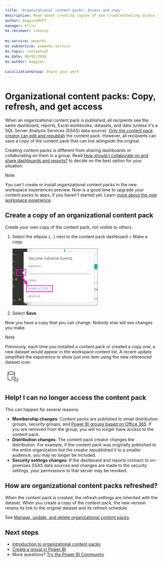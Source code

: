 ```yaml
---
title: 'Organizational content packs: Access and copy'
description: Read about creating copies of and troubleshooting access to organizational content packs in Power BI
author: maggiesMSFT
manager: kfile
ms.reviewer: lukaszp

ms.service: powerbi
ms.subservice: powerbi-service
ms.topic: conceptual
ms.date: 08/02/2018
ms.author: maggies

LocalizationGroup: Share your work
---
```

# Organizational content packs: Copy, refresh, and get access

When an organizational content pack is published, all recipients see the same dashboard, reports, Excel workbooks, datasets, and data (unless it's a SQL Server Analysis Services (SSAS) data source).  [Only the content pack creator can edit and republish](service-organizational-content-pack-manage-update-delete.md) the content pack.  However, all recipients can save a copy of the content pack that can live alongside the original.

Creating content packs is different from sharing dashboards or collaborating on them in a group. Read [How should I collaborate on and share dashboards and reports?](service-how-to-collaborate-distribute-dashboards-reports.md) to decide on the best option for your situation.

> [!NOTE]
> You can't create or install organizational content packs in the new workspace experiences preview. Now is a good time to upgrade your content packs to apps, if you haven't started yet. Learn [more about the new workspace experience](service-create-the-new-workspaces.md).
>

## Create a copy of an organizational content pack
Create your own copy of the content pack, not visible to others.

1. Select the ellipsis (...) next to the content pack dashboard > Make a copy.

    ![](media/service-organizational-content-pack-copy-refresh-access/power-bi-create-copy-organizational-content-pack.png)
2. Select **Save**.  

Now you have a copy that you can change. Nobody else will see changes you make.

> [!NOTE]
> Previously, each time you installed a content pack or created a copy one, a new dataset would appear in the workspace content list. A recent update simplified the experience to show just one item using the new referenced dataset icon:
>
> ![database with link icon](media/service-organizational-content-pack-copy-refresh-access/power-bi-dataset-reference-icon.png)
>

## Help!  I can no longer access the content pack
This can happen for several reasons:

* **Membership changes**:  Content packs are published to email distribution groups, security groups, and [Power BI groups based on Office 365](https://support.office.com/article/Create-a-group-in-Office-365-7124dc4c-1de9-40d4-b096-e8add19209e9).  If you are removed from the group, you will no longer have access to the content pack.
* **Distribution changes**: The content pack creator changes the distribution. For example, if the content pack was originally published to the entire organization but the creator republished it to a smaller audience, you may no longer be included.
* **Security settings changes**: If the dashboard and reports connect to on-premises SSAS data sources and changes are made to the security settings, your permissions to that server may be revoked.

## How are organizational content packs refreshed?
When the content pack is created, the refresh settings are inherited with the dataset.  When you create a copy of the content pack, the new version retains its link to the original dataset and its refresh schedule.

See [Manage, update, and delete organizational content packs](service-organizational-content-pack-manage-update-delete.md).

## Next steps
* [Introduction to organizational content packs](service-organizational-content-pack-introduction.md)
* [Create a group in Power BI](service-create-distribute-apps.md)
* More questions? [Try the Power BI Community](http://community.powerbi.com/)
